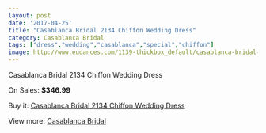 ```yaml
---
layout: post
date: '2017-04-25'
title: "Casablanca Bridal 2134 Chiffon Wedding Dress"
category: Casablanca Bridal
tags: ["dress","wedding","casablanca","special","chiffon"]
image: http://www.eudances.com/1139-thickbox_default/casablanca-bridal-2134-chiffon-wedding-dress.jpg
---
```

Casablanca Bridal 2134 Chiffon Wedding Dress

On Sales: **$346.99**
<a href="https://www.eudances.com/en/casablanca-bridal/406-casablanca-bridal-2134-chiffon-wedding-dress.html"><amp-img layout="responsive" width="600" height="600" src="//www.eudances.com/1139-thickbox_default/casablanca-bridal-2134-chiffon-wedding-dress.jpg" alt="Casablanca Bridal 2134 Chiffon Wedding Dress 0" /></a>
<a href="https://www.eudances.com/en/casablanca-bridal/406-casablanca-bridal-2134-chiffon-wedding-dress.html"><amp-img layout="responsive" width="600" height="600" src="//www.eudances.com/1141-thickbox_default/casablanca-bridal-2134-chiffon-wedding-dress.jpg" alt="Casablanca Bridal 2134 Chiffon Wedding Dress 1" /></a>
<a href="https://www.eudances.com/en/casablanca-bridal/406-casablanca-bridal-2134-chiffon-wedding-dress.html"><amp-img layout="responsive" width="600" height="600" src="//www.eudances.com/1140-thickbox_default/casablanca-bridal-2134-chiffon-wedding-dress.jpg" alt="Casablanca Bridal 2134 Chiffon Wedding Dress 2" /></a>

Buy it: [Casablanca Bridal 2134 Chiffon Wedding Dress](https://www.eudances.com/en/casablanca-bridal/406-casablanca-bridal-2134-chiffon-wedding-dress.html "Casablanca Bridal 2134 Chiffon Wedding Dress")

View more: [Casablanca Bridal](https://www.eudances.com/en/4-casablanca-bridal "Casablanca Bridal")